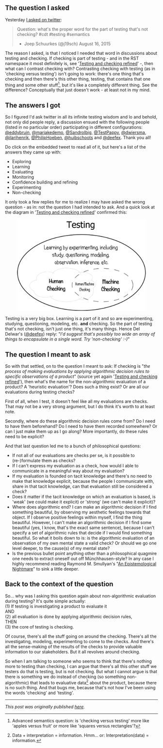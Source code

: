 <!--
.. title: What's the word for the part of testing that's not checking?
.. slug: whats-the-word-for-the-part-of-testing-thats-not-checking
.. date: 2015-08-17 20:19:25 UTC+02:00
.. tags: context-driven testing, testing and checking, semantics
.. category: philosohpy of testing
.. link: 
.. description:
.. type: text
-->

## The question I asked

Yesterday [I asked on twitter](https://twitter.com/j19sch/status/632910141751447552):

> Question: what's the proper word for the part of testing that's not checking? #cdt #testing #semantics  
> - Joep Schuurkes (@j19sch) August 16, 2015

The reason I asked, is that I noticed I needed that word in discussions about testing and checking. If checking is part of testing - and in the RST namespace it most definitely is, see '[Testing and checking refined](http://www.satisfice.com/blog/archives/856)' -, then what can I contrast checking with? Contrasting checking with testing (as in 'checking versus testing') isn't going to work: there's one thing that's checking and then there's this other thing, testing, that contains that one thing and some other stuff[^1], but it's like a completely different thing. See the difference? Conceptually that just doesn't work - at least not in my mind.


## The answers I got
So I figured I'd ask twitter in all its infinite testing wisdom and lo and behold, not only did people reply, a discussion ensued with the following people (listed in no particular order) participating in different configurations: [@eddybruin](https://twitter.com/eddybruin), [@mariakedemo](https://twitter.com/mariakedemo), [@SandroIbig](https://twitter.com/SandroIbig), [@TestPappy](https://twitter.com/TestPappy), [@dwiersma](https://twitter.com/dwiersma), [@ilarihenrik](https://twitter.com/ilarihenrik), [@PhilipHoeben](https://twitter.com/PhilipHoeben), [@huibschoots](https://twitter.com/huibschoots) and [@deefex](https://twitter.com/deefex). Thank you all!

<!-- TEASER_END -->

Do click on the embedded tweet to read all of it, but here's a list of the answers they came up with:

- Exploring
- Learning
- Evaluating
- Monitoring
- Confidence building and refining
- Experimenting
- Non-checking

It only took a few replies for me to realize I may have asked the wrong question - as in: not the question I had intended to ask. And a quick look at the diagram in '[Testing and checking refined](http://www.satisfice.com/blog/archives/856)' confirmed this:

<div class="d-flex justify-content-center">
	<figure class="figure w-50">
  	<img src="/images/2015/testing-not-checking/checking-diagram.png" class="figure-img img-fluid rounded"
  	alt="testing and checking diagram"/>
	</figure>
</div>


Testing is a very big box. Learning is a part of it and so are experimenting, studying, questioning, modeling, etc. **and** checking. So the part of testing that's not checking, isn't just one thing, it's many things. Hence Del Delwar's ([@deefex](https://twitter.com/deefex)) reply: "*I'd suggest that's possibly too wide an array of things to encapsulate in a single word. Try 'non-checking' :-)*"

## The question I meant to ask
So with that settled, on to the question I meant to ask: If checking is "*the process of making evaluations by applying algorithmic decision rules to specific observations of a product*" (source yet again '[Testing and checking refined](http://www.satisfice.com/blog/archives/856)'), then what's the name for the non-algorithmic evaluation of a product? A 'heuristic evaluation'? Does such a thing exist? Or are all our evaluations during testing checks?

First of all, when I test, it doesn't feel like all my evaluations are checks. That may not be a very strong argument, but I do think it's worth to at least note.

Secondly, where do these algorithmic decision rules come from? Do I need to have them beforehand? Do I need to have them recorded somewhere? Or can I just make them up as I go along? More importantly, do these rules need to be explicit?

And that last question led me to a bunch of philosophical questions:

- If not all of our evaluations are checks per se, is it possible to (re-)formulate them as checks?
- If I can't express my evaluation as a check, how would I able to communicate in a meaningful way about my evaluation?
- If my evaluation is founded on tacit knowledge and there's no need to make that knowledge explicit, because the people I communicate with, share in that tacit knowledge, can that evaluation still be considered a check?
- Does it matter if the tacit knowledge on which an evaluation is based, is 'weak' (we could make it explicit) or 'strong' (we can't make it explicit)?
- Where does algorithmic end? I can make an algorithmic decision if I find something beautiful, by observing my aesthetic feelings towards that object. If I observe positive feelings within myself, I find the thing beautiful. However, I can't make an algorithmic decision if I find some beautiful (yes, I know, that's the exact same sentence), because I can't specify a set of algorithmic rules that decide if I would find something beautiful. So what it boils down to is: is the algorithmic evaluation of an observation of my own mental state a valid check? Or should we go one level deeper, to the cause(s) of my mental state?
- Is the previous bullet point anything other than a philosophical quagmire one needs to extract oneself out off Münchhausen-style? In any case I highly recommend reading Raymond M. Smullyan's "[An Epistemological Nightmare](http://www.mit.edu/people/dpolicar/writing/prose/text/epistemologicalNightmare.html)" to sink a little deeper.

## Back to the context of the question
So… why was I asking this question again about non-algorithmic evaluation during testing? It's quite simple actually:  
(1) If testing is investigating a product to evaluate it  
AND  
(2) all evaluation is done by applying algorithmic decision rules,  
THEN  
(3) the core of testing is checking.

Of course, there's all the stuff going on around the checking. There's all the investigating, modeling, experimenting to come to the checks. And there's all the sense-making of the results of the checks to provide valuable information to our stakeholders. But it all revolves around checking.

So when I am talking to someone who seems to think that there's nothing more to testing than checking, I can argue that there's all this other stuff we testers do that is testing, but is not checking. But what I cannot argue is that there is something we do instead of checking (so something non-algorithmic) that leads to evaluative data[^2] about the product, because there is no such thing. And that bugs me, because that's not how I've been using the words 'checking' and 'testing'.

---

*This post was originally published [here](https://testingcurve.wordpress.com/2015/08/17/whats-the-word-for-the-part-of-testing-thats-not-checking/).*

[^1]: Advanced semantics question: is 'checking versus testing' more like 'apples versus fruit' or more like 'squares versus rectangles'?[^3]

[^2]: Data + interpretation = information. Hmm… or: Interpretation(data) = information.

[^3]: Apparently the correct answer is "[leaves vs trees](https://twitter.com/al3ksis/status/633343017252995073)".